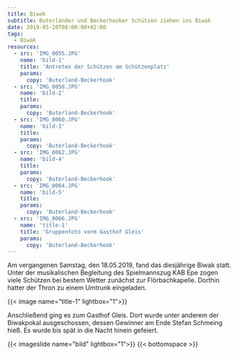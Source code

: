 ```yaml
---
title: Biwak
subtitle: Buterländer und Beckerhooker Schützen ziehen ins Biwak 
date: 2019-05-20T08:00:00+02:00
tags:
  - Biwak
resources:
  - src: 'IMG_0055.JPG'
    name: 'bild-1'
    title: 'Antreten der Schützen am Schützenplatz'
    params:
      copy: 'Buterland-Beckerhook'
  - src: 'IMG_0058.JPG'
    name: 'bild-2'
    title: 
    params:
      copy: 'Buterland-Beckerhook'
  - src: 'IMG_0060.JPG'
    name: 'bild-3'
    title: 
    params:
      copy: 'Buterland-Beckerhook'
  - src: 'IMG_0062.JPG'
    name: 'bild-4'
    title: 
    params:
      copy: 'Buterland-Beckerhook'
  - src: 'IMG_0064.JPG'
    name: 'bild-5'
    title: 
    params:
      copy: 'Buterland-Beckerhook'
  - src: 'IMG_0066.JPG'
    name: 'title-1'
    title: 'Gruppenfoto vorm Gasthof Gleis'
    params:
      copy: 'Buterland-Beckerhook'                              
---
```



Am vergangenen Samstag, den 18.05.2019, fand das diesjährige Biwak statt.
Unter der musikalischen Begleitung des Spielmannszug KAB Epe zogen viele
Schützen bei bestem Wetter zunächst zur Flörbachkapelle. Dorthin hatter der Thron 
zu einem Umtrunk eingeladen. <!--more-->

{{< image name="title-1" lightbox="1">}}

Anschließend ging es zum Gasthof Gleis. Dort wurde unter anderem der 
Biwakpokal ausgeschossen, dessen Gewinner am Ende Stefan Schmeing hieß.
Es wurde bis spät in die Nacht hinein gefeiert.

{{< imageslide name="bild" lightbox="1">}}
{{< bottomspace >}}
